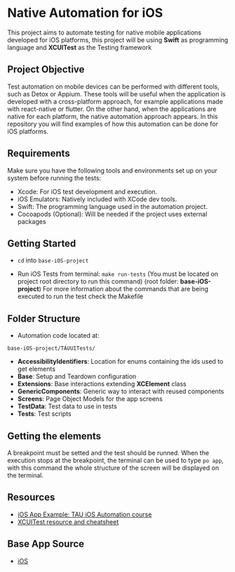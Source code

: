 # Native Automation for iOS

This project aims to automate testing for native mobile applications developed for iOS platforms, this project will be using **Swift** as programming language and **XCUITest** as the Testing framework

## Project Objective

Test automation on mobile devices can be performed with different tools, such as Detox or Appium. These tools will be useful when the application is developed with a cross-platform approach, for example applications made with react-native or flutter. On the other hand, when the applications are native for each platform, the native automation approach appears. In this repository you will find examples of how this automation can be done for iOS platforms.

## Requirements
Make sure you have the following tools and environments set up on your system before running the tests:
  - Xcode: For iOS test development and execution.
  - iOS Emulators: Natively included with XCode dev tools.
  - Swift: The programming language used in the automation project.
  - Cocoapods (Optional): Will be needed if the project uses external packages

## Getting Started
- `cd` into `base-iOS-project`

- Run iOS Tests from terminal: ```make run-tests``` (You must be located on project root directory to run this command) (root folder: **base-iOS-project**)
For more information about the commands that are being executed to run the test check the Makefile

## Folder Structure
- Automation code located at: 
```
base-iOS-project/TAUUITests/
```

- **AccessibilityIdentifiers**: Location for enums containing the ids used to get elements
- **Base**: Setup and Teardown configuration
- **Extensions**: Base interactions extending **XCElement** class
- **GenericComponents**: Generic way to interact with reused components
- **Screens**: Page Object Models for the app screens
- **TestData**: Test data to use in tests
- **Tests**: Test scripts

## Getting the elements
A breakpoint must be setted and the test should be runned.
When the execution stops at the breakpoint, the terminal can be used to type `po app`, with this command the whole structure of the screen will be displayed on the terminal.

## Resources
- [iOS App Example: TAU iOS Automation course](https://testautomationu.applitools.com/introduction-to-ios-test-automation-with-xcuitest/)
- [XCUITest resource and cheatsheet](https://www.hackingwithswift.com/articles/148/xcode-ui-testing-cheat-sheet)

## Base App Source
- [iOS](https://github.com/Shashikant86/XCUITest-TAU)